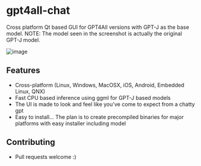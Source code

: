 # gpt4all-chat

Cross platform Qt based GUI for GPT4All versions with GPT-J as the base
model. NOTE: The model seen in the screenshot is actually the original
GPT-J model.

![image](https://user-images.githubusercontent.com/50458173/230752927-d3e8a37f-dff4-4172-a657-714478400cd5.png)

## Features

* Cross-platform (Linux, Windows, MacOSX, iOS, Android, Embedded Linux, QNX)
* Fast CPU based inference using ggml for GPT-J based models
* The UI is made to look and feel like you've come to expect from a chatty gpt
* Easy to install... The plan is to create precompiled binaries for major platforms with easy installer including model

## Contributing

* Pull requests welcome :)
